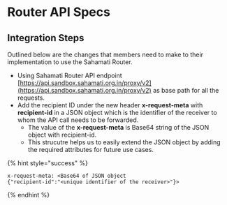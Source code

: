 # Router API Specs

## Integration Steps

Outlined below are the changes that members need to make to their implementation to use the Sahamati Router.

* Using Sahamati Router API endpoint [https://api.sandbox.sahamati.org.in/proxy/v2](https://api.sandbox.sahamati.org.in/proxy/v2) as base path for all the requests.
* Add the recipient ID under the new header **x-request-meta** with **recipient-id** in a JSON object which is the identifier of the receiver to whom the API call needs to be forwarded.
  * The value of the **x-request-meta** is Base64 string of the JSON object with recipient-id.
  * This strucutre helps us to easily extend the JSON object by adding the required attributes for future use cases.

{% hint style="success" %}
```
x-request-meta: <Base64 of JSON object 
{"recipient-id":"<unique identifier of the receiver>"}>
```
{% endhint %}
